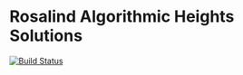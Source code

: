 # Rosalind Algorithmic Heights Solutions
[![Build Status](https://travis-ci.org/eleidan/rosalind-algo-solutions-rs.svg)](https://travis-ci.org/eleidan/rosalind-algo-solutions-rs)
